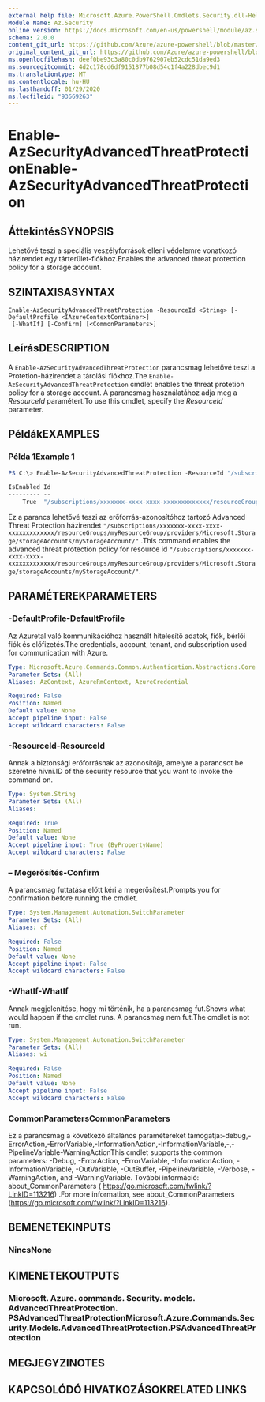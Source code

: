 ```yaml
---
external help file: Microsoft.Azure.PowerShell.Cmdlets.Security.dll-Help.xml
Module Name: Az.Security
online version: https://docs.microsoft.com/en-us/powershell/module/az.security/enable-azsecurityadvancedthreatprotection
schema: 2.0.0
content_git_url: https://github.com/Azure/azure-powershell/blob/master/src/Security/Security/help/Enable-AzSecurityAdvancedThreatProtection.md
original_content_git_url: https://github.com/Azure/azure-powershell/blob/master/src/Security/Security/help/Enable-AzSecurityAdvancedThreatProtection.md
ms.openlocfilehash: deef0be93c3a80c0db9762907eb52cdc51da9ed3
ms.sourcegitcommit: 4d2c178cd6df9151877b08d54c1f4a228dbec9d1
ms.translationtype: MT
ms.contentlocale: hu-HU
ms.lasthandoff: 01/29/2020
ms.locfileid: "93669263"
---
```

# <span data-ttu-id="6daa6-101">Enable-AzSecurityAdvancedThreatProtection</span><span class="sxs-lookup"><span data-stu-id="6daa6-101">Enable-AzSecurityAdvancedThreatProtection</span></span>

## <span data-ttu-id="6daa6-102">Áttekintés</span><span class="sxs-lookup"><span data-stu-id="6daa6-102">SYNOPSIS</span></span>
<span data-ttu-id="6daa6-103">Lehetővé teszi a speciális veszélyforrások elleni védelemre vonatkozó házirendet egy tárterület-fiókhoz.</span><span class="sxs-lookup"><span data-stu-id="6daa6-103">Enables the advanced threat protection policy for a storage account.</span></span>

## <span data-ttu-id="6daa6-104">SZINTAXISA</span><span class="sxs-lookup"><span data-stu-id="6daa6-104">SYNTAX</span></span>

```
Enable-AzSecurityAdvancedThreatProtection -ResourceId <String> [-DefaultProfile <IAzureContextContainer>]
 [-WhatIf] [-Confirm] [<CommonParameters>]
```

## <span data-ttu-id="6daa6-105">Leírás</span><span class="sxs-lookup"><span data-stu-id="6daa6-105">DESCRIPTION</span></span>
<span data-ttu-id="6daa6-106">A `Enable-AzSecurityAdvancedThreatProtection` parancsmag lehetővé teszi a Protetion-házirendet a tárolási fiókhoz.</span><span class="sxs-lookup"><span data-stu-id="6daa6-106">The `Enable-AzSecurityAdvancedThreatProtection` cmdlet enables the threat protetion policy for a storage account.</span></span>
<span data-ttu-id="6daa6-107">A parancsmag használatához adja meg a *ResourceId* paramétert.</span><span class="sxs-lookup"><span data-stu-id="6daa6-107">To use this cmdlet, specify the *ResourceId* parameter.</span></span>

## <span data-ttu-id="6daa6-108">Példák</span><span class="sxs-lookup"><span data-stu-id="6daa6-108">EXAMPLES</span></span>

### <span data-ttu-id="6daa6-109">Példa 1</span><span class="sxs-lookup"><span data-stu-id="6daa6-109">Example 1</span></span>
```powershell
PS C:\> Enable-AzSecurityAdvancedThreatProtection -ResourceId "/subscriptions/xxxxxxx-xxxx-xxxx-xxxxxxxxxxxxx/resourceGroups/myResourceGroup/providers/Microsoft.Storage/storageAccounts/myStorageAccount/"

IsEnabled Id
--------- --
    True  "/subscriptions/xxxxxxx-xxxx-xxxx-xxxxxxxxxxxxx/resourceGroups/myResourceGroup/providers/Microsoft.Storage/storageAccounts/myStorageAccount/"
```

<span data-ttu-id="6daa6-110">Ez a parancs lehetővé teszi az erőforrás-azonosítóhoz tartozó Advanced Threat Protection házirendet `"/subscriptions/xxxxxxx-xxxx-xxxx-xxxxxxxxxxxxx/resourceGroups/myResourceGroup/providers/Microsoft.Storage/storageAccounts/myStorageAccount/"` .</span><span class="sxs-lookup"><span data-stu-id="6daa6-110">This command enables the advanced threat protection policy for resource id `"/subscriptions/xxxxxxx-xxxx-xxxx-xxxxxxxxxxxxx/resourceGroups/myResourceGroup/providers/Microsoft.Storage/storageAccounts/myStorageAccount/"`.</span></span>

## <span data-ttu-id="6daa6-111">PARAMÉTEREK</span><span class="sxs-lookup"><span data-stu-id="6daa6-111">PARAMETERS</span></span>

### <span data-ttu-id="6daa6-112">-DefaultProfile</span><span class="sxs-lookup"><span data-stu-id="6daa6-112">-DefaultProfile</span></span>
<span data-ttu-id="6daa6-113">Az Azuretal való kommunikációhoz használt hitelesítő adatok, fiók, bérlői fiók és előfizetés.</span><span class="sxs-lookup"><span data-stu-id="6daa6-113">The credentials, account, tenant, and subscription used for communication with Azure.</span></span>

```yaml
Type: Microsoft.Azure.Commands.Common.Authentication.Abstractions.Core.IAzureContextContainer
Parameter Sets: (All)
Aliases: AzContext, AzureRmContext, AzureCredential

Required: False
Position: Named
Default value: None
Accept pipeline input: False
Accept wildcard characters: False
```

### <span data-ttu-id="6daa6-114">-ResourceId</span><span class="sxs-lookup"><span data-stu-id="6daa6-114">-ResourceId</span></span>
<span data-ttu-id="6daa6-115">Annak a biztonsági erőforrásnak az azonosítója, amelyre a parancsot be szeretné hívni.</span><span class="sxs-lookup"><span data-stu-id="6daa6-115">ID of the security resource that you want to invoke the command on.</span></span>

```yaml
Type: System.String
Parameter Sets: (All)
Aliases:

Required: True
Position: Named
Default value: None
Accept pipeline input: True (ByPropertyName)
Accept wildcard characters: False
```

### <span data-ttu-id="6daa6-116">– Megerősítés</span><span class="sxs-lookup"><span data-stu-id="6daa6-116">-Confirm</span></span>
<span data-ttu-id="6daa6-117">A parancsmag futtatása előtt kéri a megerősítést.</span><span class="sxs-lookup"><span data-stu-id="6daa6-117">Prompts you for confirmation before running the cmdlet.</span></span>

```yaml
Type: System.Management.Automation.SwitchParameter
Parameter Sets: (All)
Aliases: cf

Required: False
Position: Named
Default value: None
Accept pipeline input: False
Accept wildcard characters: False
```

### <span data-ttu-id="6daa6-118">-WhatIf</span><span class="sxs-lookup"><span data-stu-id="6daa6-118">-WhatIf</span></span>
<span data-ttu-id="6daa6-119">Annak megjelenítése, hogy mi történik, ha a parancsmag fut.</span><span class="sxs-lookup"><span data-stu-id="6daa6-119">Shows what would happen if the cmdlet runs.</span></span> <span data-ttu-id="6daa6-120">A parancsmag nem fut.</span><span class="sxs-lookup"><span data-stu-id="6daa6-120">The cmdlet is not run.</span></span>

```yaml
Type: System.Management.Automation.SwitchParameter
Parameter Sets: (All)
Aliases: wi

Required: False
Position: Named
Default value: None
Accept pipeline input: False
Accept wildcard characters: False
```

### <span data-ttu-id="6daa6-121">CommonParameters</span><span class="sxs-lookup"><span data-stu-id="6daa6-121">CommonParameters</span></span>
<span data-ttu-id="6daa6-122">Ez a parancsmag a következő általános paramétereket támogatja:-debug,-ErrorAction,-ErrorVariable,-InformationAction,-InformationVariable,-,-PipelineVariable-WarningAction</span><span class="sxs-lookup"><span data-stu-id="6daa6-122">This cmdlet supports the common parameters: -Debug, -ErrorAction, -ErrorVariable, -InformationAction, -InformationVariable, -OutVariable, -OutBuffer, -PipelineVariable, -Verbose, -WarningAction, and -WarningVariable.</span></span> <span data-ttu-id="6daa6-123">További információ: about_CommonParameters ( https://go.microsoft.com/fwlink/?LinkID=113216) .</span><span class="sxs-lookup"><span data-stu-id="6daa6-123">For more information, see about_CommonParameters (https://go.microsoft.com/fwlink/?LinkID=113216).</span></span>

## <span data-ttu-id="6daa6-124">BEMENETEK</span><span class="sxs-lookup"><span data-stu-id="6daa6-124">INPUTS</span></span>

### <span data-ttu-id="6daa6-125">Nincs</span><span class="sxs-lookup"><span data-stu-id="6daa6-125">None</span></span>

## <span data-ttu-id="6daa6-126">KIMENETEK</span><span class="sxs-lookup"><span data-stu-id="6daa6-126">OUTPUTS</span></span>

### <span data-ttu-id="6daa6-127">Microsoft. Azure. commands. Security. models. AdvancedThreatProtection. PSAdvancedThreatProtection</span><span class="sxs-lookup"><span data-stu-id="6daa6-127">Microsoft.Azure.Commands.Security.Models.AdvancedThreatProtection.PSAdvancedThreatProtection</span></span>

## <span data-ttu-id="6daa6-128">MEGJEGYZI</span><span class="sxs-lookup"><span data-stu-id="6daa6-128">NOTES</span></span>

## <span data-ttu-id="6daa6-129">KAPCSOLÓDÓ HIVATKOZÁSOK</span><span class="sxs-lookup"><span data-stu-id="6daa6-129">RELATED LINKS</span></span>
